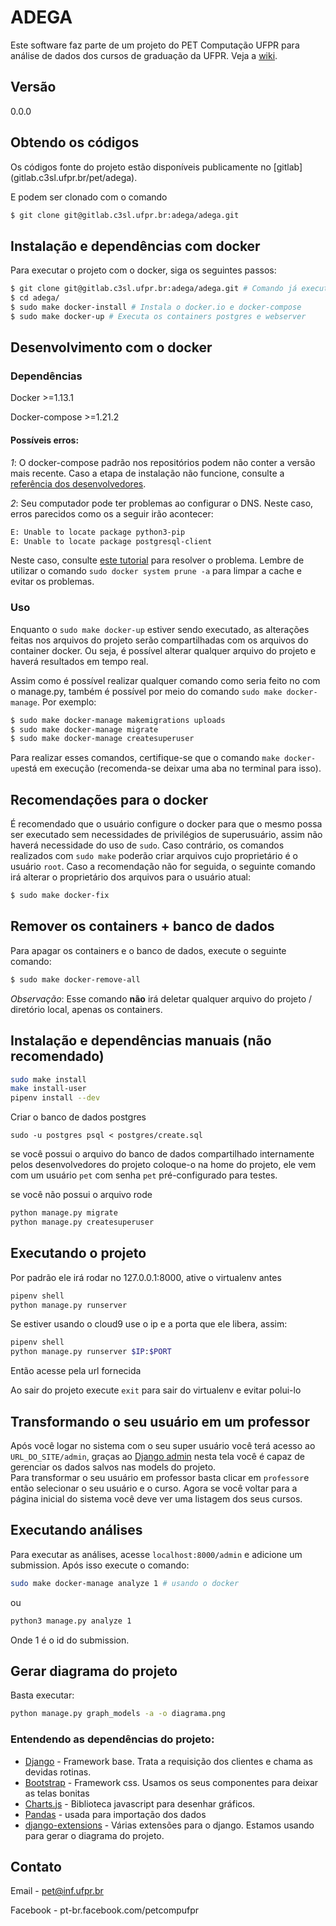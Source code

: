 # ADEGA


Este software faz parte de um projeto do PET Computação UFPR para 
análise de dados dos cursos de graduação da UFPR. Veja a [wiki](http://gitlab.c3sl.ufpr.br/adega/adega/wikis/home).


## Versão
0.0.0



## Obtendo os códigos


Os códigos fonte do projeto estão disponíveis publicamente no [gitlab]
(gitlab.c3sl.ufpr.br/pet/adega).

E podem ser clonado com o comando

```bash
$ git clone git@gitlab.c3sl.ufpr.br:adega/adega.git
```
## Instalação e dependências com docker

Para executar o projeto com o docker, siga os seguintes passos:
```bash
$ git clone git@gitlab.c3sl.ufpr.br:adega/adega.git # Comando já executado
$ cd adega/
$ sudo make docker-install # Instala o docker.io e docker-compose
$ sudo make docker-up # Executa os containers postgres e webserver
```

## Desenvolvimento com o docker

### Dependências
Docker >=1.13.1


Docker-compose >=1.21.2

#### Possíveis erros:
*1*: O docker-compose padrão nos repositórios podem não conter a versão mais recente. Caso a etapa de instalação não funcione, consulte a [referência dos desenvolvedores](https://github.com/docker/compose/releases).


*2*: Seu computador pode ter problemas ao configurar o DNS. Neste caso, erros parecidos como os a seguir irão acontecer:
```bash
E: Unable to locate package python3-pip
E: Unable to locate package postgresql-client
```


Neste caso, consulte [este tutorial](https://development.robinwinslow.uk/2016/06/23/fix-docker-networking-dns/) para resolver o problema.
Lembre de utilizar o comando `sudo docker system prune -a` para limpar a cache e evitar os problemas.

### Uso
Enquanto o `sudo make docker-up` estiver sendo executado, as alterações feitas nos arquivos do projeto serão compartilhadas com os arquivos do container docker. Ou seja, é possível alterar qualquer arquivo do projeto e haverá resultados em tempo real.


Assim como é possível realizar qualquer comando como seria feito no com o manage.py, também é possível por meio do comando `sudo make docker-manage`. Por exemplo:
```bash
$ sudo make docker-manage makemigrations uploads
$ sudo make docker-manage migrate
$ sudo make docker-manage createsuperuser
```

Para realizar esses comandos, certifique-se que o comando `make docker-up`está em execução (recomenda-se deixar uma aba no terminal para isso).

## Recomendações para o docker
É recomendado que o usuário configure o docker para que o mesmo possa ser executado sem necessidades de privilégios de superusuário, assim não haverá necessidade do uso de `sudo`. Caso contrário, os comandos realizados com `sudo make` poderão criar arquivos cujo proprietário é o usuário `root`. Caso a recomendação não for seguida, o seguinte comando irá alterar o proprietário dos arquivos para o usuário atual:
```bash
$ sudo make docker-fix
```

## Remover os containers + banco de dados
Para apagar os containers e o banco de dados, execute o seguinte comando:
```bash
$ sudo make docker-remove-all
```
*Observação*: Esse comando **não** irá deletar qualquer arquivo do projeto / diretório local, apenas os containers.   

## Instalação e dependências manuais (não recomendado)


```bash
sudo make install
make install-user
pipenv install --dev
```

Criar o banco de dados postgres

```
sudo -u postgres psql < postgres/create.sql
```


se você possui o arquivo do banco de dados compartilhado internamente pelos 
desenvolvedores do projeto coloque-o na home do projeto, ele vem com um usuário 
`pet` com senha `pet` pré-configurado para testes.


se você não possui o arquivo rode

```bash
python manage.py migrate
python manage.py createsuperuser
```


## Executando o projeto

Por padrão ele irá rodar no 127.0.0.1:8000, ative o virtualenv antes
```bash
pipenv shell
python manage.py runserver
```

Se estiver usando o cloud9 use o ip e a porta que ele libera, assim:
```bash
pipenv shell
python manage.py runserver $IP:$PORT
```

Então acesse pela url fornecida

Ao sair do projeto execute `exit` para sair do virtualenv e evitar polui-lo

## Transformando o seu usuário em um professor

Após você logar no sistema com o seu super usuário você terá acesso ao `URL_DO_SITE/admin`, graças ao [Django admin](https://docs.djangoproject.com/en/1.10/ref/contrib/admin/) nesta tela você é capaz de gerenciar os dados salvos nas models do projeto.   
Para transformar o seu usuário em professor basta clicar em `professor`e então selecionar o seu usuário e o curso. Agora se você voltar para a página inicial do sistema você deve ver uma listagem dos seus cursos. 

## Executando análises

Para executar as análises, acesse `localhost:8000/admin` e adicione um submission.
Após isso execute o comando:

```bash
sudo make docker-manage analyze 1 # usando o docker
```


ou



```bash
python3 manage.py analyze 1
```


Onde 1 é o id do submission.



## Gerar diagrama do projeto

Basta executar:
```bash
python manage.py graph_models -a -o diagrama.png
```

### Entendendo as dependências do projeto:

* [Django](https://www.djangoproject.com/) - Framework base. Trata a requisição dos clientes e chama as devidas rotinas.
* [Bootstrap](http://getbootstrap.com/) - Framework css. Usamos os seus componentes para deixar as telas bonitas
* [Charts.js](http://www.chartjs.org/) - Biblioteca javascript para desenhar gráficos.
* [Pandas](http://pandas.pydata.org/) - usada para importação dos dados
* [django-extensions](https://django-extensions.readthedocs.io/en/latest/) - Várias extensões para o django. Estamos usando para gerar o diagrama do projeto.


## Contato


Email - pet@inf.ufpr.br

Facebook - pt-br.facebook.com/petcompufpr
